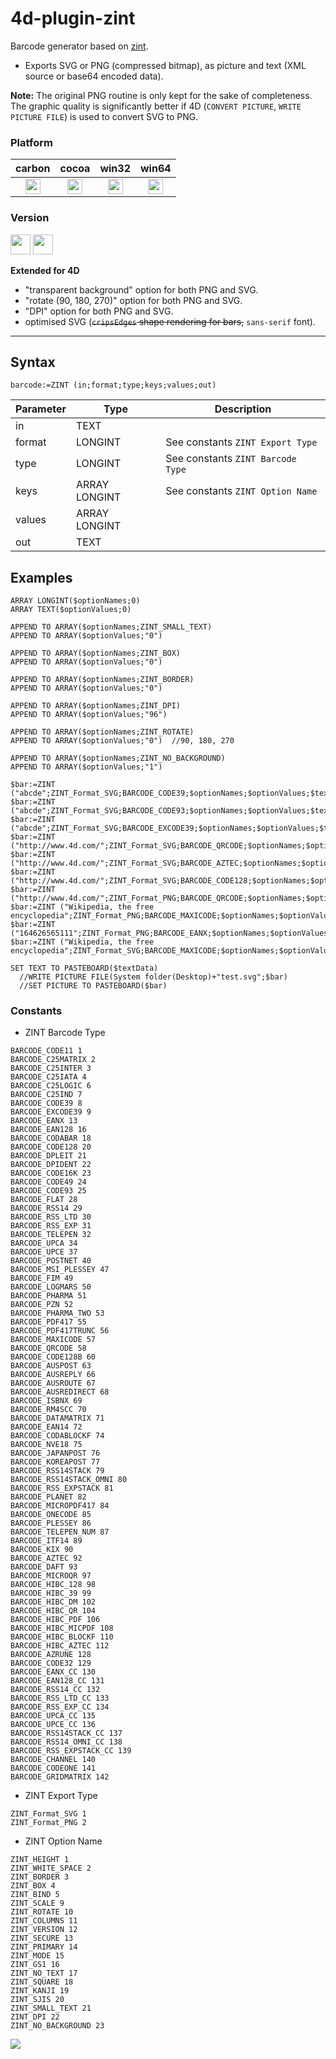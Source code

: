 # 4d-plugin-zint
Barcode generator based on [zint](https://zint.github.io).

* Exports SVG or PNG (compressed bitmap), as picture and text (XML source or base64 encoded data).

**Note:** The original PNG routine is only kept for the sake of completeness. The graphic quality is significantly better if 4D (``CONVERT PICTURE``, ``WRITE PICTURE FILE``) is used to convert SVG to PNG.

### Platform

| carbon | cocoa | win32 | win64 |
|:------:|:-----:|:---------:|:---------:|
|<img src="https://cloud.githubusercontent.com/assets/1725068/22371562/1b091f0a-e4db-11e6-8458-8653954a7cce.png" width="24" height="24" />|<img src="https://cloud.githubusercontent.com/assets/1725068/22371562/1b091f0a-e4db-11e6-8458-8653954a7cce.png" width="24" height="24" />|<img src="https://cloud.githubusercontent.com/assets/1725068/22371562/1b091f0a-e4db-11e6-8458-8653954a7cce.png" width="24" height="24" />|<img src="https://cloud.githubusercontent.com/assets/1725068/22371562/1b091f0a-e4db-11e6-8458-8653954a7cce.png" width="24" height="24" />|

### Version

<img src="https://cloud.githubusercontent.com/assets/1725068/18940649/21945000-8645-11e6-86ed-4a0f800e5a73.png" width="32" height="32" /> <img src="https://cloud.githubusercontent.com/assets/1725068/18940648/2192ddba-8645-11e6-864d-6d5692d55717.png" width="32" height="32" />

**Extended for 4D**

* "transparent background" option for both PNG and SVG.
* "rotate (90, 180, 270)" option for both PNG and SVG.
* "DPI" option for both PNG and SVG.
* optimised SVG (~~``cripsEdges`` shape rendering for bars,~~ ``sans-serif`` font).

---

## Syntax

```
barcode:=ZINT (in;format;type;keys;values;out)
```

Parameter|Type|Description
------------|------------|----
in|TEXT|
format|LONGINT|See constants ``ZINT Export Type``
type|LONGINT|See constants ``ZINT Barcode Type``
keys|ARRAY LONGINT|See constants ``ZINT Option Name``
values|ARRAY LONGINT|
out|TEXT|

## Examples

```
ARRAY LONGINT($optionNames;0)
ARRAY TEXT($optionValues;0)

APPEND TO ARRAY($optionNames;ZINT_SMALL_TEXT)
APPEND TO ARRAY($optionValues;"0")

APPEND TO ARRAY($optionNames;ZINT_BOX)
APPEND TO ARRAY($optionValues;"0")

APPEND TO ARRAY($optionNames;ZINT_BORDER)
APPEND TO ARRAY($optionValues;"0")

APPEND TO ARRAY($optionNames;ZINT_DPI) 
APPEND TO ARRAY($optionValues;"96")

APPEND TO ARRAY($optionNames;ZINT_ROTATE)  
APPEND TO ARRAY($optionValues;"0")  //90, 180, 270

APPEND TO ARRAY($optionNames;ZINT_NO_BACKGROUND)
APPEND TO ARRAY($optionValues;"1")

$bar:=ZINT ("abcde";ZINT_Format_SVG;BARCODE_CODE39;$optionNames;$optionValues;$textData)
$bar:=ZINT ("abcde";ZINT_Format_SVG;BARCODE_CODE93;$optionNames;$optionValues;$textData)
$bar:=ZINT ("abcde";ZINT_Format_SVG;BARCODE_EXCODE39;$optionNames;$optionValues;$textData)
$bar:=ZINT ("http://www.4d.com/";ZINT_Format_SVG;BARCODE_QRCODE;$optionNames;$optionValues;$textData)
$bar:=ZINT ("http://www.4d.com/";ZINT_Format_SVG;BARCODE_AZTEC;$optionNames;$optionValues;$textData)
$bar:=ZINT ("http://www.4d.com/";ZINT_Format_SVG;BARCODE_CODE128;$optionNames;$optionValues;$textData)
$bar:=ZINT ("http://www.4d.com/";ZINT_Format_PNG;BARCODE_QRCODE;$optionNames;$optionValues;$textData)
$bar:=ZINT ("Wikipedia, the free encyclopedia";ZINT_Format_PNG;BARCODE_MAXICODE;$optionNames;$optionValues;$textData)
$bar:=ZINT ("164626565111";ZINT_Format_PNG;BARCODE_EANX;$optionNames;$optionValues;$textData)
$bar:=ZINT ("Wikipedia, the free encyclopedia";ZINT_Format_SVG;BARCODE_MAXICODE;$optionNames;$optionValues;$textData)

SET TEXT TO PASTEBOARD($textData)
  //WRITE PICTURE FILE(System folder(Desktop)+"test.svg";$bar)
  //SET PICTURE TO PASTEBOARD($bar)
```

### Constants

* ZINT Barcode Type

```
BARCODE_CODE11 1
BARCODE_C25MATRIX 2
BARCODE_C25INTER 3
BARCODE_C25IATA 4
BARCODE_C25LOGIC 6
BARCODE_C25IND 7
BARCODE_CODE39 8
BARCODE_EXCODE39 9
BARCODE_EANX 13
BARCODE_EAN128 16
BARCODE_CODABAR 18
BARCODE_CODE128 20
BARCODE_DPLEIT 21
BARCODE_DPIDENT 22
BARCODE_CODE16K 23
BARCODE_CODE49 24
BARCODE_CODE93 25
BARCODE_FLAT 28
BARCODE_RSS14 29
BARCODE_RSS_LTD 30
BARCODE_RSS_EXP 31
BARCODE_TELEPEN 32
BARCODE_UPCA 34
BARCODE_UPCE 37
BARCODE_POSTNET 40
BARCODE_MSI_PLESSEY 47
BARCODE_FIM 49
BARCODE_LOGMARS 50
BARCODE_PHARMA 51
BARCODE_PZN 52
BARCODE_PHARMA_TWO 53
BARCODE_PDF417 55
BARCODE_PDF417TRUNC 56
BARCODE_MAXICODE 57
BARCODE_QRCODE 58
BARCODE_CODE128B 60
BARCODE_AUSPOST 63
BARCODE_AUSREPLY 66
BARCODE_AUSROUTE 67
BARCODE_AUSREDIRECT 68
BARCODE_ISBNX 69
BARCODE_RM4SCC 70
BARCODE_DATAMATRIX 71
BARCODE_EAN14 72
BARCODE_CODABLOCKF 74
BARCODE_NVE18 75
BARCODE_JAPANPOST 76
BARCODE_KOREAPOST 77
BARCODE_RSS14STACK 79
BARCODE_RSS14STACK_OMNI 80
BARCODE_RSS_EXPSTACK 81
BARCODE_PLANET 82
BARCODE_MICROPDF417 84
BARCODE_ONECODE 85
BARCODE_PLESSEY 86
BARCODE_TELEPEN_NUM 87
BARCODE_ITF14 89
BARCODE_KIX 90
BARCODE_AZTEC 92
BARCODE_DAFT 93
BARCODE_MICROQR 97
BARCODE_HIBC_128 98
BARCODE_HIBC_39 99
BARCODE_HIBC_DM 102
BARCODE_HIBC_QR 104
BARCODE_HIBC_PDF 106
BARCODE_HIBC_MICPDF 108
BARCODE_HIBC_BLOCKF 110
BARCODE_HIBC_AZTEC 112
BARCODE_AZRUNE 128
BARCODE_CODE32 129
BARCODE_EANX_CC 130
BARCODE_EAN128_CC 131
BARCODE_RSS14_CC 132
BARCODE_RSS_LTD_CC 133
BARCODE_RSS_EXP_CC 134
BARCODE_UPCA_CC 135
BARCODE_UPCE_CC 136
BARCODE_RSS14STACK_CC 137
BARCODE_RSS14_OMNI_CC 138
BARCODE_RSS_EXPSTACK_CC 139
BARCODE_CHANNEL 140
BARCODE_CODEONE 141
BARCODE_GRIDMATRIX 142
```

* ZINT Export Type

```
ZINT_Format_SVG 1
ZINT_Format_PNG 2
```

* ZINT Option Name

```
ZINT_HEIGHT 1
ZINT_WHITE_SPACE 2
ZINT_BORDER 3
ZINT_BOX 4
ZINT_BIND 5
ZINT_SCALE 9
ZINT_ROTATE 10
ZINT_COLUMNS 11
ZINT_VERSION 12
ZINT_SECURE 13
ZINT_PRIMARY 14
ZINT_MODE 15
ZINT_GS1 16
ZINT_NO_TEXT 17
ZINT_SQUARE 18
ZINT_KANJI 19
ZINT_SJIS 20
ZINT_SMALL_TEXT 21
ZINT_DPI 22
ZINT_NO_BACKGROUND 23
```

![](https://cloud.githubusercontent.com/assets/1725068/14666616/9294b6a0-0715-11e6-9323-6b1934e37b38.png)


